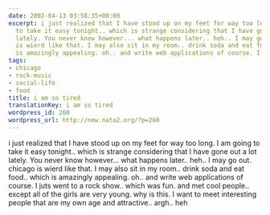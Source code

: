 ```yaml
---
date: 2002-04-13 03:58:35+00:00
excerpt: i just realized that I have stood up on my feet for way too long. I am going
  to take it easy tonight.. which is strange considering that I have gone out a lot
  lately. You never know however... what happens later.. heh.. I may go out. chicago
  is wierd like that. I may also sit in my room.. drink soda and eat food.. which
  is amazingly appealing. oh.. and write web applications of course. I juts wen...
tags:
- chicago
- rock-music
- social-life
- food
title: i am so tired
translationKey: i am so tired
wordpress_id: 260
wordpress_url: http://new.nata2.org/?p=260
---
```


i just realized that I have stood up on my feet for way too long. I am going to take it easy tonight.. which is strange considering that I have gone out a lot lately. You never know however... what happens later.. heh.. I may go out. chicago is wierd like that. I may also sit in my room.. drink soda and eat food.. which is amazingly appealing. oh.. and write web applications of course. I juts went to a rock show.. which was fun. and met cool people.. except all of the girls are very young. why is this. I want to meet interesting people that are my own age and attractive.. argh.. heh